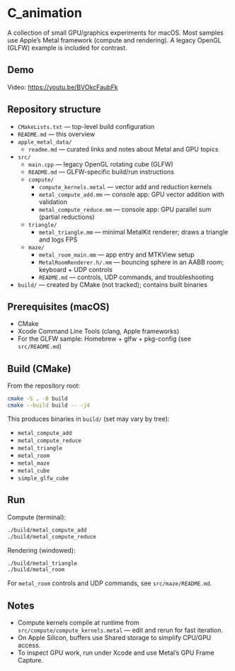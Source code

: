 # C_animation

A collection of small GPU/graphics experiments for macOS. Most samples use Apple’s Metal framework (compute and rendering). A legacy OpenGL (GLFW) example is included for contrast.

## Demo

Video: https://youtu.be/BVOkcFaubFk

## Repository structure

- `CMakeLists.txt` — top-level build configuration
- `README.md` — this overview
- `apple_metal_data/`
  - `readme.md` — curated links and notes about Metal and GPU topics
- `src/`
  - `main.cpp` — legacy OpenGL rotating cube (GLFW)
  - `README.md` — GLFW-specific build/run instructions
  - `compute/`
    - `compute_kernels.metal` — vector add and reduction kernels
    - `metal_compute_add.mm` — console app: GPU vector addition with validation
    - `metal_compute_reduce.mm` — console app: GPU parallel sum (partial reductions)
  - `triangle/`
    - `metal_triangle.mm` — minimal MetalKit renderer; draws a triangle and logs FPS
  - `maze/`
    - `metal_room_main.mm` — app entry and MTKView setup
    - `MetalRoomRenderer.h/.mm` — bouncing sphere in an AABB room; keyboard + UDP controls
    - `README.md` — controls, UDP commands, and troubleshooting
- `build/` — created by CMake (not tracked); contains built binaries

## Prerequisites (macOS)

- CMake
- Xcode Command Line Tools (clang, Apple frameworks)
- For the GLFW sample: Homebrew + glfw + pkg-config (see `src/README.md`)

## Build (CMake)

From the repository root:

```zsh
cmake -S . -B build
cmake --build build -- -j4
```

This produces binaries in `build/` (set may vary by tree):
- `metal_compute_add`
- `metal_compute_reduce`
- `metal_triangle`
- `metal_room`
- `metal_maze`
- `metal_cube`
- `simple_glfw_cube`

## Run

Compute (terminal):
```zsh
./build/metal_compute_add
./build/metal_compute_reduce
```

Rendering (windowed):
```zsh
./build/metal_triangle
./build/metal_room
```

For `metal_room` controls and UDP commands, see `src/maze/README.md`.

## Notes

- Compute kernels compile at runtime from `src/compute/compute_kernels.metal` — edit and rerun for fast iteration.
- On Apple Silicon, buffers use Shared storage to simplify CPU/GPU access.
- To inspect GPU work, run under Xcode and use Metal’s GPU Frame Capture.
